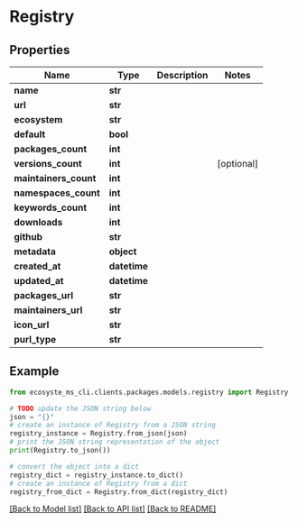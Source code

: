 # Registry


## Properties

Name | Type | Description | Notes
------------ | ------------- | ------------- | -------------
**name** | **str** |  | 
**url** | **str** |  | 
**ecosystem** | **str** |  | 
**default** | **bool** |  | 
**packages_count** | **int** |  | 
**versions_count** | **int** |  | [optional] 
**maintainers_count** | **int** |  | 
**namespaces_count** | **int** |  | 
**keywords_count** | **int** |  | 
**downloads** | **int** |  | 
**github** | **str** |  | 
**metadata** | **object** |  | 
**created_at** | **datetime** |  | 
**updated_at** | **datetime** |  | 
**packages_url** | **str** |  | 
**maintainers_url** | **str** |  | 
**icon_url** | **str** |  | 
**purl_type** | **str** |  | 

## Example

```python
from ecosyste_ms_cli.clients.packages.models.registry import Registry

# TODO update the JSON string below
json = "{}"
# create an instance of Registry from a JSON string
registry_instance = Registry.from_json(json)
# print the JSON string representation of the object
print(Registry.to_json())

# convert the object into a dict
registry_dict = registry_instance.to_dict()
# create an instance of Registry from a dict
registry_from_dict = Registry.from_dict(registry_dict)
```
[[Back to Model list]](../README.md#documentation-for-models) [[Back to API list]](../README.md#documentation-for-api-endpoints) [[Back to README]](../README.md)


